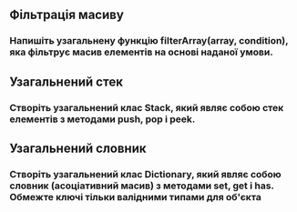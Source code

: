 ## Фільтрація масиву

### Напишіть узагальнену функцію filterArray(array, condition), яка фільтрує масив елементів на основі наданої умови.

## Узагальнений стек

### Створіть узагальнений клас Stack, який являє собою стек елементів з методами push, pop і peek.

## Узагальнений словник

### Створіть узагальнений клас Dictionary, який являє собою словник (асоціативний масив) з методами set, get і has. Обмежте ключі тільки валідними типами для об'єкта
